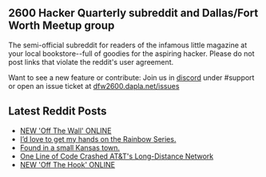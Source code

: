 ## 2600 Hacker Quarterly subreddit and Dallas/Fort Worth Meetup group
The semi-official subreddit for readers of the infamous little magazine at your local bookstore--full of goodies for the aspiring hacker. Please do not post links that violate the reddit's user agreement.

Want to see a new feature or contribute: 
Join us in [discord](https://dfw2600.dapla.net/chat) under #support or open an issue ticket at [dfw2600.dapla.net/issues](https://dfw2600.dapla.net/issues)

## Latest Reddit Posts
<!-- BLOG-POST-LIST:START -->
- [NEW 'Off The Wall' ONLINE](https://2600.com/wall/22-10-2024)
- [I’d love to get my hands on the Rainbow Series.](https://www.reddit.com/r/2600/comments/1g9vixn/id_love_to_get_my_hands_on_the_rainbow_series/)
- [Found in a small Kansas town.](https://www.reddit.com/r/2600/comments/1g9ul49/found_in_a_small_kansas_town/)
- [One Line of Code Crashed AT&T's Long-Distance Network](https://www.reddit.com/r/2600/comments/1g8n6e1/one_line_of_code_crashed_atts_longdistance_network/)
- [NEW 'Off The Hook' ONLINE](https://2600.com/hook/16-10-2024)
<!-- BLOG-POST-LIST:END -->
